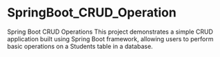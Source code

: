 # SpringBoot_CRUD_Operation
Spring Boot CRUD Operations This project demonstrates a simple CRUD application built using Spring Boot framework, allowing users to perform basic operations on a Students table in a database.
